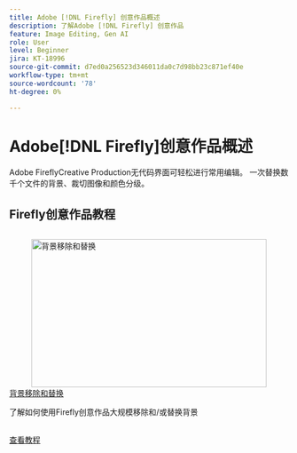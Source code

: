 ```yaml
---
title: Adobe [!DNL Firefly] 创意作品概述
description: 了解Adobe [!DNL Firefly] 创意作品
feature: Image Editing, Gen AI
role: User
level: Beginner
jira: KT-18996
source-git-commit: d7ed0a256523d346011da0c7d98bb23c871ef40e
workflow-type: tm+mt
source-wordcount: '78'
ht-degree: 0%

---
```


# Adobe[!DNL Firefly]创意作品概述

Adobe FireflyCreative Production无代码界面可轻松进行常用编辑。 一次替换数千个文件的背景、裁切图像和颜色分级。

## Firefly创意作品教程

<!-- COMMENT -->
<!-- CARDS

* https://experienceleague.adobe.com/zh-hans/docs/creative-cloud-enterprise-learn/cce-learning-hub/fireflyoverview/firefly-creative-production/background
  {image = https://experienceleague.adobe.com/zh-hans/docs/creative-cloud-enterprise-learn/cce-learning-hub/fireflyoverview/firefly-creative-production/media_14fb8246106300470edc702a5acea12d80c4c48fd.png?width=400&format=webply&optimize=medium}
  {cta = View tutorial}

-->

<!-- END CARDS -->
<!-- END COMMENT -->

<!-- START CARDS HTML - DO NOT MODIFY BY HAND -->
<div class="columns">
    <div class="column is-half-tablet is-half-desktop is-one-third-widescreen" aria-label="Background Removal and Replacement">
        <div class="card" style="height: 100%; display: flex; flex-direction: column; height: 100%;">
            <div class="card-image">
                <figure class="image x-is-16by9">
                    <a href="https://experienceleague.adobe.com/zh-hans/docs/creative-cloud-enterprise-learn/cce-learning-hub/fireflyoverview/firefly-creative-production/background" title="背景移除和替换" target="_blank" rel="referrer">
                        <img class="is-bordered-r-small" src="https://experienceleague.adobe.com/zh-hans/docs/creative-cloud-enterprise-learn/cce-learning-hub/fireflyoverview/firefly-creative-production/media_14fb8246106300470edc702a5acea12d80c4c48fd.png?width=400&format=webply&optimize=medium" alt="背景移除和替换"
                             style="width: 100%; aspect-ratio: 16 / 9; object-fit: cover; overflow: hidden; display: block; margin: auto;">
                    </a>
                </figure>
            </div>
            <div class="card-content is-padded-small" style="display: flex; flex-direction: column; flex-grow: 1; justify-content: space-between;">
                <div class="top-card-content">
                    <p class="headline is-size-6 has-text-weight-bold">
                        <a href="https://experienceleague.adobe.com/zh-hans/docs/creative-cloud-enterprise-learn/cce-learning-hub/fireflyoverview/firefly-creative-production/background" target="_blank" rel="referrer" title="背景移除和替换">背景移除和替换</a>
                    </p>
                    <p class="is-size-6">了解如何使用Firefly创意作品大规模移除和/或替换背景</p>
                </div>
                <a href="https://experienceleague.adobe.com/zh-hans/docs/creative-cloud-enterprise-learn/cce-learning-hub/fireflyoverview/firefly-creative-production/background" target="_blank" rel="referrer" class="spectrum-Button spectrum-Button--outline spectrum-Button--primary spectrum-Button--sizeM" style="align-self: flex-start; margin-top: 1rem;">
                    <span class="spectrum-Button-label has-no-wrap has-text-weight-bold">查看教程</span>
                </a>
            </div>
        </div>
    </div>
</div>
<!-- END CARDS HTML - DO NOT MODIFY BY HAND -->
